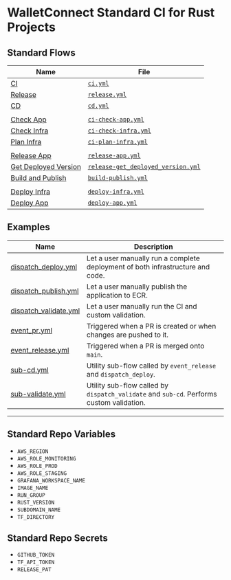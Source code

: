 # WalletConnect Standard CI for Rust Projects

## Standard Flows

| Name                                                         | File                                                                                     |
|--------------------------------------------------------------|------------------------------------------------------------------------------------------|
| [CI](docs/ci.md)                                             | [`ci.yml`](.github/workflows/ci.yml)                                                     |
| [Release](docs/release.md)                                   | [`release.yml`](.github/workflows/release.yml)                                           |
| [CD](docs/cd.md)                                             | [`cd.yml`](.github/workflows/cd.yml)                                                     |
|                                                              |                                                                                          |
| [Check App](docs/ci-check-app.md)                            | [`ci-check-app.yml`](.github/workflows/ci-check-app.yml)                                 |
| [Check Infra](docs/ci-check-infra.md)                        | [`ci-check-infra.yml`](.github/workflows/ci-check-infra.yml)                             |
| [Plan Infra](docs/ci-plan-infra.md)                          | [`ci-plan-infra.yml`](.github/workflows/ci-plan-infra.yml)                               |
|                                                              |                                                                                          |
| [Release App](docs/release-app.md)                           | [`release-app.yml`](.github/workflows/release-app.yml)                                   |
| [Get Deployed Version](docs/release-get_deployed_version.md) | [`release-get_deployed_version.yml`](.github/workflows/release-get_deployed_version.yml) |
| [Build and Publish](docs/build-publish.md)                   | [`build-publish.yml`](.github/workflows/build-publish.yml)                               |
|                                                              |                                                                                          |
| [Deploy Infra](docs/deploy-infra.md)                         | [`deploy-infra.yml`](.github/workflows/deploy-infra.yml)                                 |
| [Deploy App](docs/deploy-app.md)                             | [`deploy-app.yml`](.github/workflows/deploy-app.yml)                                     |

## Examples

| Name                                                    | Description                                                                              |
|---------------------------------------------------------|------------------------------------------------------------------------------------------|
| [dispatch_deploy.yml](examples/dispatch_deploy.yml)     | Let a user manually run a complete deployment of both infrastructure and code.           |
| [dispatch_publish.yml](examples/dispatch_publish.yml)   | Let a user manually publish the application to ECR.                                      |
| [dispatch_validate.yml](examples/dispatch_validate.yml) | Let a user manually run the CI and custom validation.                                    |
| [event_pr.yml](examples/event_pr.yml)                   | Triggered when a PR is created or when changes are pushed to it.                         |
| [event_release.yml](examples/event_release.yml)         | Triggered when a PR is merged onto `main`.                                               |
| [sub-cd.yml](examples/sub-cd.yml)                       | Utility sub-flow called by `event_release` and `dispatch_deploy`.                        |
| [sub-validate.yml](examples/sub-validate.yml)           | Utility sub-flow called by `dispatch_validate` and `sub-cd`. Performs custom validation. |

---

## Standard Repo Variables

- `AWS_REGION`
- `AWS_ROLE_MONITORING`
- `AWS_ROLE_PROD`
- `AWS_ROLE_STAGING`
- `GRAFANA_WORKSPACE_NAME`
- `IMAGE_NAME`
- `RUN_GROUP`
- `RUST_VERSION`
- `SUBDOMAIN_NAME`
- `TF_DIRECTORY`

## Standard Repo Secrets

- `GITHUB_TOKEN`
- `TF_API_TOKEN`
- `RELEASE_PAT`

